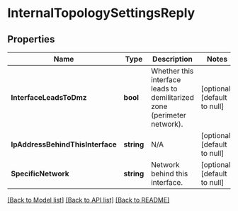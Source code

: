 # InternalTopologySettingsReply

## Properties
Name | Type | Description | Notes
------------ | ------------- | ------------- | -------------
**InterfaceLeadsToDmz** | **bool** | Whether this interface leads to demilitarized zone (perimeter network). | [optional] [default to null]
**IpAddressBehindThisInterface** | **string** | N/A | [optional] [default to null]
**SpecificNetwork** | **string** | Network behind this interface. | [optional] [default to null]

[[Back to Model list]](../README.md#documentation-for-models) [[Back to API list]](../README.md#documentation-for-api-endpoints) [[Back to README]](../README.md)


